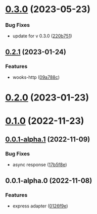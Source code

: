 # [0.3.0](https://github.com/wooksjs/express-adapter/compare/v0.2.1...v0.3.0) (2023-05-23)


### Bug Fixes

* update for v 0.3.0 ([220b751](https://github.com/wooksjs/express-adapter/commit/220b7513bff33e6fca98eefd68871f10db3c4ad3))



## [0.2.1](https://github.com/wooksjs/express-adapter/compare/v0.2.0...v0.2.1) (2023-01-24)


### Features

* wooks-http ([09a788c](https://github.com/wooksjs/express-adapter/commit/09a788c4de02dd2d4578adfa24009aed6651c1a8))



# [0.2.0](https://github.com/wooksjs/express-adapter/compare/v0.1.0...v0.2.0) (2023-01-23)



# [0.1.0](https://github.com/wooksjs/express-adapter/compare/v0.0.1-alpha.1...v0.1.0) (2022-11-23)



## [0.0.1-alpha.1](https://github.com/wooksjs/express-adapter/compare/v0.0.1-alpha.0...v0.0.1-alpha.1) (2022-11-09)


### Bug Fixes

* async response ([17b5f8e](https://github.com/wooksjs/express-adapter/commit/17b5f8ee7c96265722f71004a65e90a117f6ea38))



## 0.0.1-alpha.0 (2022-11-08)


### Features

* express adapter ([0126f9e](https://github.com/wooksjs/express-adapter/commit/0126f9e358ff00819644a69711f7a6841c49e3c8))



